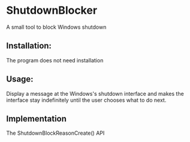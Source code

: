 # ShutdownBlocker
A small tool to block Windows shutdown

## Installation:
The program does not need installation

## Usage:
Display a message at the Windows's shutdown interface and makes the interface stay indefinitely until the user chooses what to do next.

## Implementation
The ShutdownBlockReasonCreate() API
